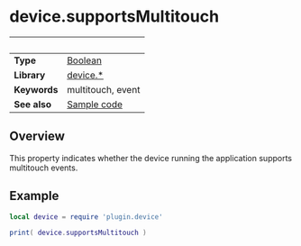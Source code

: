 # device.supportsMultitouch

|                      | &nbsp; 
| -------------------- | ---------------------------------------------------------------
| __Type__             | [Boolean](http://docs.coronalabs.com/api/type/Boolean.html)
| __Library__          | [device.*](Readme.markdown)
| __Keywords__         | multitouch, event
| __See also__         | [Sample code](sample.lua)


## Overview

This property indicates whether the device running the application supports multitouch events.


## Example
 
``````lua
local device = require 'plugin.device'

print( device.supportsMultitouch )
``````
